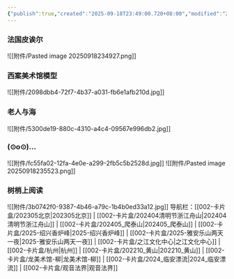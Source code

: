 ```yaml
---
{"publish":true,"created":"2025-09-18T23:49:00.720+08:00","modified":"2025-09-19T00:08:48.320+08:00","cssclasses":""}
---
```


### 法国皮诶尔
![[附件/Pasted image 20250918234927.png]]
### 西案美术馆模型
![[附件/2098dbb4-72f7-4b37-a031-fb6e1afb210d.jpg]]

### 老人与海
![[附件/5300de19-880c-4310-a4c4-09567e996db2.jpg]]
### (⊙o⊙)…
![[附件/fc55fa02-12fa-4e0e-a299-2fb5c5b2528d.jpg]]
![[附件/Pasted image 20250918235523.png]]
### 树梢上阅读
![[附件/3b0742f0-9387-4b46-a79c-1b4b0ed33a12.jpg]]
导航栏：[[002-卡片盒/202305北京\|202305北京]] | [[002-卡片盒/202404清明节浙江舟山\|202404清明节浙江舟山]] | [[002-卡片盒/202405_爬泰山\|202405_爬泰山]] | [[002-卡片盒/2025-绍兴香炉峰\|2025-绍兴香炉峰]] | [[002-卡片盒/2025-雅安乐山两天一夜\|2025-雅安乐山两天一夜]] | [[002-卡片盒/之江文化中心\|之江文化中心]] | [[002-卡片盒/杭州\|杭州]] | [[002-卡片盒/202210_黄山\|202210_黄山]] | [[002-卡片盒/龙美术馆-柳\|龙美术馆-柳]] | [[002-卡片盒/2024_临安漂流\|2024_临安漂流]] | [[002-卡片盒/观音法界\|观音法界]]